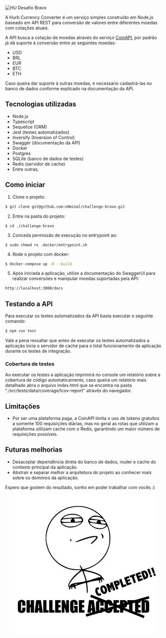 <img src="https://avatars1.githubusercontent.com/u/7063040?v=4&s=200.jpg" alt="HU" width="24" /> Desafio Bravo

A Hurb Currency Converter é um serviço simples construído em Node.js baseado em API REST para conversão de valores entre diferentes moedas com cotações atuais.

A API busca a cotação de moedas através do serviço [CoinAPI](https://coinapi.io), por padrão já dá suporte à conversão entre as seguintes moedas:
-   USD
-   BRL
-   EUR
-   BTC
-   ETH

Caso queira dar suporte à outras moedas, é necessário cadastrá-las no banco de dados conforme explicado na documentação da API.

## Tecnologias utilizadas
- Node.js
- Typescript
- Sequelize (ORM)
- Jest (testes automatizados)
- Inversify (Inversion of Control)
- Swagger (documentação da API)
- Docker
- Postgres
- SQLite (banco de dados de testes)
- Redis (servidor de cache)
- Entre outras;

## Como iniciar

1. Clone o projeto:
```bash
$ git clone git@github.com:n0minal/challenge-bravo.git
```

2. Entre na pasta do projeto:

```base
$ cd ./challenge-bravo
```

3. Conceda permissão de execução no entrypoint ao:
```base
$ sudo chmod +x .docker/entrypoint.sh
```

4. Rode o projeto com docker:
```bash
$ docker-compose up -d --build
```

5. Após iniciada a aplicação, utilize a documentação do SwaggerUI para realizar conversões e manipular moedas suportadas pela API:
```bash 
http://localhost:3000/docs
```

## Testando a API

Para executar os testes automatizados da API basta executar o seguinte comando:

```bash
$ npm run test
```

Vale a pena ressaltar que antes de executar os testes automatizados a aplicação incia o servidor de cache para o total funcionamento da aplicação durante os testes de integração.

### Cobertura de testes

Ao executar os testes a aplicação imprimirá no console um relatório sobre a cobertura de código automaticamente, caso queira um relatório mais detalhado abra o arquivo index.html que se encontra na pasta "./src/tests/data/coverage/Icov-report" através do navegador.

## Limitações

- Por ser uma plataforma paga, a CoinAPI limita o uso de tokens gratuitos a somente 100 requisições diárias, mas no geral as rotas que utilizam a plataforma utilizam cache com o Redis, garantindo um maior número de requisições possíveis.

## Futuras melhorias

- Desacoplar dependência direta do banco de dados, router e cache do contexto principal da aplicação.
- Abstrair e separar melhor a arquitetura do projeto ao conhecer mais sobre os domínios da aplicação.

Espero que gostem do resultado, sonho em poder trabalhar com vocês :)

<p align="center">
  <img src="cc.jpg" alt="Challange completed" />
</p>

